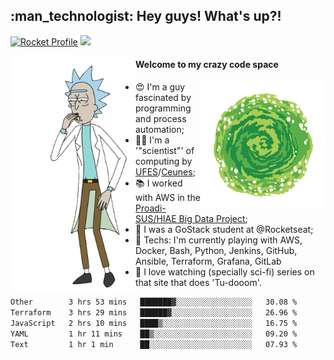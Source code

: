 
<h2> :man_technologist: Hey guys! What's up?!</h2>
                                                                         
[![Rocket Profile](https://img.shields.io/static/v1?label=Rocketseat&message=Profile&colorA=purple&color=black&logo=Rocket&logoColor=white)](https://app.rocketseat.com.br/me/elyabe)
<a href="https://www.linkedin.com/in/elyabe/"><img src="https://img.shields.io/badge/LinkedIn-informational?logo=linkedin"/></a>

<img align='left' src="https://raw.githubusercontent.com/Elyabe/Elyabe/master/images/rick-dancing.gif" width='200'>

                       
#### Welcome to my crazy code space 
<img align='right' src="https://raw.githubusercontent.com/Elyabe/elyabe/master/images/portal-3.gif" width='200'>

- :heart_eyes: I'm a guy fascinated by programming and process automation; 
- :office_worker: I'm a '"scientist"' of computing by [UFES](http://ufes.br)/[Ceunes](http://ceunes.ufes.br);
- :books: I worked with AWS in the [Proadi-SUS/HIAE Big Data Project](https://www.einstein.br/responsabilidade-social/atuacao-com-o-ministerio-da-saude/proadi-sus);
- :rocket: I was a GoStack student at @Rocketseat;
- :green_heart: Techs: I'm currently playing with AWS, Docker, Bash, Python, Jenkins, GitHub, Ansible, Terraform, Grafana, GitLab
- :movie_camera: I love watching (specially sci-fi) series on that site that does 'Tu-dooom'.

<!--START_SECTION:waka-->

```txt
Other        3 hrs 53 mins   ███████▓░░░░░░░░░░░░░░░░░   30.08 %
Terraform    3 hrs 29 mins   ██████▓░░░░░░░░░░░░░░░░░░   26.96 %
JavaScript   2 hrs 10 mins   ████▒░░░░░░░░░░░░░░░░░░░░   16.75 %
YAML         1 hr 11 mins    ██▒░░░░░░░░░░░░░░░░░░░░░░   09.20 %
Text         1 hr 1 min      ██░░░░░░░░░░░░░░░░░░░░░░░   07.93 %
```

<!--END_SECTION:waka-->

